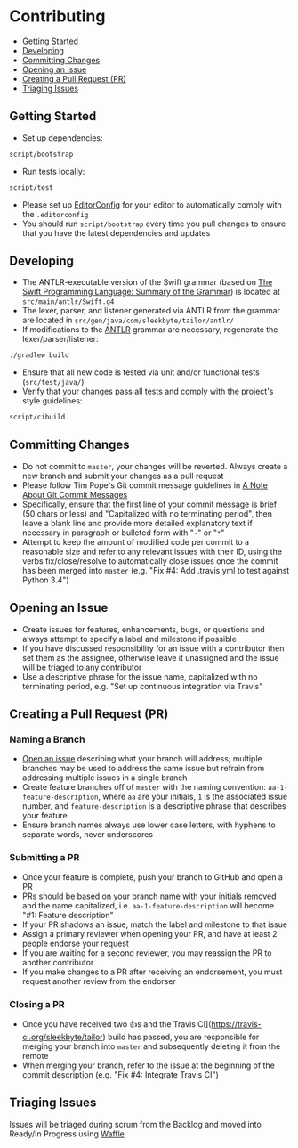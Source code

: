 # Contributing

* [Getting Started](#getting-started)
* [Developing](#developing)
* [Committing Changes](#committing-changes)
* [Opening an Issue](#opening-an-issue)
* [Creating a Pull Request (PR)](#creating-a-pull-request-pr)
* [Triaging Issues](#triaging-issues)

## Getting Started

* Set up dependencies:
```bash
script/bootstrap
```

* Run tests locally:
```bash
script/test
```

* Please set up [EditorConfig](http://editorconfig.org) for your editor to automatically comply with the `.editorconfig`
* You should run `script/bootstrap` every time you pull changes to ensure that you have the latest dependencies and updates

## Developing

* The ANTLR-executable version of the Swift grammar (based on [The Swift Programming Language: Summary of the Grammar](https://developer.apple.com/library/prerelease/ios/documentation/Swift/Conceptual/Swift_Programming_Language/zzSummaryOfTheGrammar.html)) is located at `src/main/antlr/Swift.g4`
* The lexer, parser, and listener generated via ANTLR from the grammar are located in `src/gen/java/com/sleekbyte/tailor/antlr/`
* If modifications to the [ANTLR](http://www.antlr.org) grammar are necessary, regenerate the lexer/parser/listener:
```bash
./gradlew build
```

* Ensure that all new code is tested via unit and/or functional tests (`src/test/java/`)
* Verify that your changes pass all tests and comply with the project's style guidelines:
```bash
script/cibuild
```

## Committing Changes

* Do not commit to `master`, your changes will be reverted. Always create a new branch and submit your changes as a pull request
* Please follow Tim Pope's Git commit message guidelines in [A Note About Git Commit Messages](http://tbaggery.com/2008/04/19/a-note-about-git-commit-messages.html)
* Specifically, ensure that the first line of your commit message is brief (50 chars or less) and "Capitalized with no terminating period", then leave a blank line and provide more detailed explanatory text if necessary in paragraph or bulleted form with "`-`" or "`*`"
* Attempt to keep the amount of modified code per commit to a reasonable size and refer to any relevant issues with their ID, using the verbs fix/close/resolve to automatically close issues once the commit has been merged into `master` (e.g. "Fix #4: Add .travis.yml to test against Python 3.4")

## Opening an Issue

* Create issues for features, enhancements, bugs, or questions and always attempt to specify a label and milestone if possible
* If you have discussed responsibility for an issue with a contributor then set them as the assignee, otherwise leave it unassigned and the issue will be triaged to any contributor
* Use a descriptive phrase for the issue name, capitalized with no terminating period, e.g. "Set up continuous integration via Travis"

## Creating a Pull Request (PR)

### Naming a Branch

* [Open an issue](#opening-an-issue) describing what your branch will address; multiple branches may be used to address the same issue but refrain from addressing multiple issues in a single branch
* Create feature branches off of `master` with the naming convention: `aa-1-feature-description`, where `aa` are your initials, `1` is the associated issue number, and `feature-description` is a descriptive phrase that describes your feature
* Ensure branch names always use lower case letters, with hyphens to separate words, never underscores

### Submitting a PR

* Once your feature is complete, push your branch to GitHub and open a PR
* PRs should be based on your branch name with your initials removed and the name capitalized, i.e. `aa-1-feature-description` will become "#1: Feature description"
* If your PR shadows an issue, match the label and milestone to that issue
* Assign a primary reviewer when opening your PR, and have at least 2 people endorse your request
* If you are waiting for a second reviewer, you may reassign the PR to another contributor
* If you make changes to a PR after receiving an endorsement, you must request another review from the endorser

### Closing a PR

* Once you have received two :+1:s and the Travis CI](https://travis-ci.org/sleekbyte/tailor) build has passed, you are responsible for merging your branch into `master` and subsequently deleting it from the remote
* When merging your branch, refer to the issue at the beginning of the commit description (e.g. "Fix #4: Integrate Travis CI")

## Triaging Issues

Issues will be triaged during scrum from the Backlog and moved into Ready/In Progress using [Waffle](https://waffle.io/sleekbyte/tailor)
